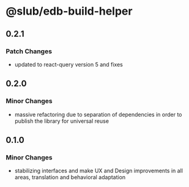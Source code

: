 # @slub/edb-build-helper

## 0.2.1

### Patch Changes

- updated to react-query version 5 and fixes

## 0.2.0

### Minor Changes

- massive refactoring due to separation of dependencies in order to publish the library for universal reuse

## 0.1.0

### Minor Changes

- stabilizing interfaces and make UX and Design improvements in all areas, translation and behavioral adaptation

